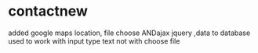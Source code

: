 # contactnew
added google maps location, file choose  ANDajax jquery ,data to database used to work with input type text not with choose file 
